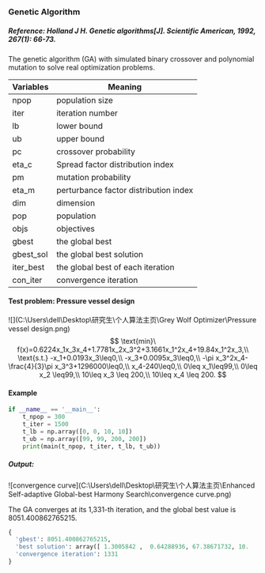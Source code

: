 ### Genetic Algorithm

##### Reference: Holland J H. Genetic algorithms[J]. Scientific American, 1992, 267(1): 66-73.

The genetic algorithm (GA) with simulated binary crossover and polynomial mutation to solve real optimization problems.

| Variables | Meaning                               |
| --------- | ------------------------------------- |
| npop      | population size                       |
| iter      | iteration number                      |
| lb        | lower bound                           |
| ub        | upper bound                           |
| pc        | crossover probability                 |
| eta_c     | Spread factor distribution index      |
| pm        | mutation probability                  |
| eta_m     | perturbance factor distribution index |
| dim       | dimension                             |
| pop       | population                            |
| objs      | objectives                            |
| gbest     | the global best                       |
| gbest_sol | the global best solution              |
| iter_best | the global best of each iteration     |
| con_iter  | convergence iteration                 |

#### Test problem: Pressure vessel design

![](C:\Users\dell\Desktop\研究生\个人算法主页\Grey Wolf Optimizer\Pressure vessel design.png)
$$
\text{min}\ f(x)=0.6224x_1x_3x_4+1.7781x_2x_3^2+3.1661x_1^2x_4+19.84x_1^2x_3,\\
\text{s.t.} -x_1+0.0193x_3\leq0,\\
-x_3+0.0095x_3\leq0,\\
-\pi x_3^2x_4-\frac{4}{3}\pi x_3^3+1296000\leq0,\\
x_4-240\leq0,\\
0\leq x_1\leq99,\\
0\leq x_2 \leq99,\\
10\leq x_3 \leq 200,\\
10\leq x_4 \leq 200.
$$


#### Example

```python
if __name__ == '__main__':
    t_npop = 300
    t_iter = 1500
    t_lb = np.array([0, 0, 10, 10])
    t_ub = np.array([99, 99, 200, 200])
    print(main(t_npop, t_iter, t_lb, t_ub))
```

##### Output:

![convergence curve](C:\Users\dell\Desktop\研究生\个人算法主页\Enhanced Self-adaptive Global-best Harmony Search\convergence curve.png)

The GA converges at its 1,331-th iteration, and the global best value is 8051.400862765215. 

```python
{
  'gbest': 8051.400862765215, 
  'best solution': array([ 1.3005842 ,  0.64288936, 67.38671732, 10.        ]), 
  'convergence iteration': 1331
}
```

